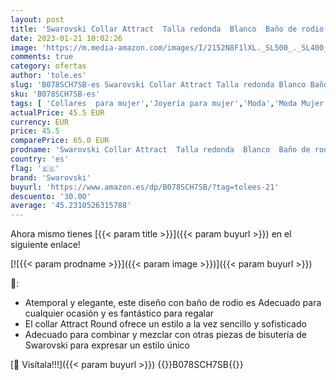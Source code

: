 ```yaml
---
layout: post
title: 'Swarovski Collar Attract  Talla redonda  Blanco  Baño de rodio'
date: 2023-01-21 10:02:26
image: 'https://m.media-amazon.com/images/I/2152N8F1lXL._SL500_._SL400_.jpg'
comments: true
category: ofertas
author: 'tole.es'
slug: 'B078SCH7SB-es Swarovski Collar Attract Talla redonda Blanco Baño de rodio'
sku: 'B078SCH7SB-es'
tags: [ 'Collares  para mujer','Joyería para mujer','Moda','Moda Mujer','swarovski','🇪🇸', ]
actualPrice: 45.5 EUR
currency: EUR
price: 45.5
comparePrice: 65.0 EUR
prodname: 'Swarovski Collar Attract  Talla redonda  Blanco  Baño de rodio'
country: 'es'
flag: '🇪🇸'
brand: 'Swarovski'
buyurl: 'https://www.amazon.es/dp/B078SCH7SB/?tag=tolees-21'
descuento: '30.00'
average: '45.2310526315788'
---
```


Ahora mismo tienes [{{< param title >}}]({{< param buyurl >}}) en el siguiente enlace!

[![{{< param prodname >}}]({{< param image >}})]({{< param buyurl >}})

🔎:

- Atemporal y elegante, este diseño con baño de rodio es Adecuado para cualquier ocasión y es fantástico para regalar
- El collar Attract Round ofrece un estilo a la vez sencillo y sofisticado
- Adecuado para combinar y mezclar con otras piezas de bisutería de Swarovski para expresar un estilo único

[🛒 Visítala!!!]({{< param buyurl >}})
{{<world>}}B078SCH7SB{{</world>}}
